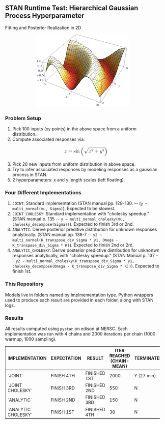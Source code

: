 ## STAN Runtime Test: Hierarchical Gaussian Process Hyperparameter
   Fitting and Posterior Realization in 2D

<p align="center">
  <img src="static/space.gif">
</p>

### Problem Setup

1.    Pick 100 inputs (xy points) in the above space from a uniform distribution.
2.    Compute associated responses via: <br><p align="center"><img src="static/z.png"></p>
3.    Pick 20 new inputs from uniform distribution in above space.
4.    Try to infer associated responses by modeling responses as a gaussian process in STAN.
5.    2 hyperparameters: x and y length scales (left floating).

### Four Different Implementations

1.    `JOINT`: Standard implementation (STAN manual pp. 129-130. -- (`y ~ multi_normal(mu, Sigma)`). Expected to be slowest. 
2.    `JOINT_CHOLESKY`: Standard implementation with "cholesky speedup." (STAN manual p. 135 -- `y ~ multi_normal_cholesky(mu, cholesky_decompose(Sigma))`). Expected to finish 3rd or 2nd.
3.    `ANALYTIC`: Derive posterior preditive distribution for unknown responses analytically. (STAN manual pp. 136-7 -- `y2 ~ multi_normal(K_transpose_div_Sigma * y1, Omega - K_transpose_div_Sigma * K)`). Expected to finish 2nd or 2rd. 
4.    `ANALYTIC_CHOLESKY`: Derive posterior predictive distribution for unknonwn responses analytically, with "cholesky speedup." (STAN Manual p. 137 -- `y2 ~ multi_normal_cholesky(K_transpose_div_Sigma * y1, cholesky_decompose(Omega - K_transpose_div_Sigma * K))`). Expected to finish 1st.

### This Repository

Models live in folders named by implmementation type. Python wrappers used to produce each result are provided in each folder, along with STAN logs.

### Results

All results computed using `pystan` on edison at NERSC. Each
implementation was run with 4 chains and 2000 iterations per chain
(1000 warmup, 1000 sampling).

<table border="2" cellspacing="0" cellpadding="6" rules="groups" frame="hsides">


<colgroup>
<col  class="left" />

<col  class="left" />

<col  class="left" />

<col  class="right" />

<col  class="left" />
</colgroup>
<thead>
<tr>
<th scope="col" class="left">IMPLEMENTATION</th>
<th scope="col" class="left">EXPECTATION</th>
<th scope="col" class="left">RESULT</th>
<th scope="col" class="right">ITER REACHED (CHAIN-MEAN)</th>
<th scope="col" class="left">TERMINATED?</th>
</tr>
</thead>
<tbody>
<tr>
<td class="left">`JOINT`</td>
<td class="left">FINISH 4TH</td>
<td class="left">FINISHED 1ST</td>
<td class="right">2000</td>
<td class="left">Y (27 min)</td>
</tr>

<tr>
<td class="left">`JOINT CHOLESKY`</td>
<td class="left">FINISH 3RD</td>
<td class="left">FINISHED 2ND</td>
<td class="right">550</td>
<td class="left">N</td>
</tr>

<tr>
<td class="left">`ANALYTIC`</td>
<td class="left">FINISH 2ND</td>
<td class="left">FINISHED 3RD</td>
<td class="right">150</td>
<td class="left">N</td>
</tr>

<tr>
<td class="left">`ANALYTIC CHOLESKY`</td>
<td class="left">FINISH 1ST</td>
<td class="left">FINISHED 4TH</td>
<td class="right">38</td>
<td class="left">N</td>
</tr>
</tbody>
</table>